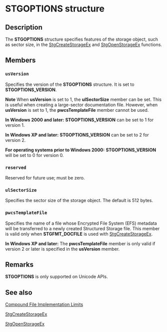 # STGOPTIONS structure

## Description

The
**STGOPTIONS** structure specifies features of the storage object, such as sector size, in the
[StgCreateStorageEx](https://learn.microsoft.com/windows/desktop/api/coml2api/nf-coml2api-stgcreatestorageex) and
[StgOpenStorageEx](https://learn.microsoft.com/windows/desktop/api/coml2api/nf-coml2api-stgopenstorageex) functions.

## Members

### `usVersion`

Specifies the version of the
**STGOPTIONS** structure. It is set to **STGOPTIONS_VERSION**.

**Note** When **usVersion** is set to 1, the **ulSectorSize** member can be set. This is useful when creating a large-sector documentation file.
However, when **usVersion** is set to 1, the **pwcsTemplateFile** member cannot be used.

**In Windows 2000 and later:** **STGOPTIONS_VERSION** can be set to 1 for version 1.

**In Windows XP and later:** **STGOPTIONS_VERSION** can be set to 2 for version 2.

**For operating systems prior to Windows 2000:** **STGOPTIONS_VERSION** will be set to 0 for version 0.

### `reserved`

Reserved for future use; must be zero.

### `ulSectorSize`

Specifies the sector size of the storage object. The default is 512 bytes.

### `pwcsTemplateFile`

Specifies the name of a file whose Encrypted File System (EFS) metadata will be transferred to a newly created Structured Storage file. This member is valid only when **STGFMT_DOCFILE** is used with [StgCreateStorageEx](https://learn.microsoft.com/windows/desktop/api/coml2api/nf-coml2api-stgcreatestorageex).

**In Windows XP and later:** The **pwcsTemplateFile** member is only valid if version 2 or later is specified in the **usVersion** member.

## Remarks

**STGOPTIONS** is only supported on Unicode APIs.

## See also

[Compound File Implementation Limits](https://learn.microsoft.com/windows/desktop/Stg/structured-storage-interfaces)

[StgCreateStorageEx](https://learn.microsoft.com/windows/desktop/api/coml2api/nf-coml2api-stgcreatestorageex)

[StgOpenStorageEx](https://learn.microsoft.com/windows/desktop/api/coml2api/nf-coml2api-stgopenstorageex)
